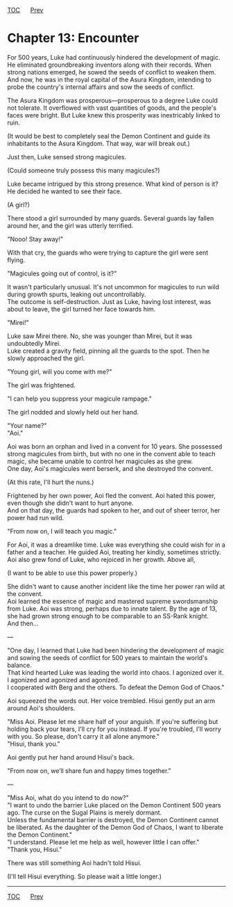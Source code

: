 [TOC](../readme.md)&nbsp;&nbsp;&nbsp;&nbsp;&nbsp;&nbsp;[Prev](Section_0012.md)&nbsp;&nbsp;&nbsp;&nbsp;&nbsp;&nbsp;



# Chapter 13: Encounter

For 500 years, Luke had continuously hindered the development of magic.
He eliminated groundbreaking inventors along with their records. When
strong nations emerged, he sowed the seeds of conflict to weaken them.
And now, he was in the royal capital of the Asura Kingdom, intending to
probe the country's internal affairs and sow the seeds of conflict.  
  
The Asura Kingdom was prosperous—prosperous to a degree Luke could not
tolerate. It overflowed with vast quantities of goods, and the people's
faces were bright. But Luke knew this prosperity was inextricably linked
to ruin.  
  
(It would be best to completely seal the Demon Continent and guide its
inhabitants to the Asura Kingdom. That way, war will break out.)  
  
Just then, Luke sensed strong magicules.  
  
(Could someone truly possess this many magicules?)  
  
Luke became intrigued by this strong presence. What kind of person is
it? He decided he wanted to see their face.  
  
(A girl?)  
  
There stood a girl surrounded by many guards. Several guards lay fallen
around her, and the girl was utterly terrified.  
  
"Nooo! Stay away!"  
  
With that cry, the guards who were trying to capture the girl were sent
flying.  
  
"Magicules going out of control, is it?"  
  
It wasn't particularly unusual. It's not uncommon for magicules to run
wild during growth spurts, leaking out uncontrollably.  
The outcome is self-destruction. Just as Luke, having lost interest, was
about to leave, the girl turned her face towards him.  
  
"Mirei!"  
  
Luke saw Mirei there. No, she was younger than Mirei, but it was
undoubtedly Mirei.  
Luke created a gravity field, pinning all the guards to the spot. Then
he slowly approached the girl.  
  
"Young girl, will you come with me?"  
  
The girl was frightened.  
  
"I can help you suppress your magicule rampage."  
  
The girl nodded and slowly held out her hand.  
  
"Your name?"  
"Aoi."  
  
Aoi was born an orphan and lived in a convent for 10 years. She
possessed strong magicules from birth, but with no one in the convent
able to teach magic, she became unable to control her magicules as she
grew.  
One day, Aoi's magicules went berserk, and she destroyed the convent.  
  
(At this rate, I'll hurt the nuns.)  
  
Frightened by her own power, Aoi fled the convent. Aoi hated this power,
even though she didn't want to hurt anyone.  
And on that day, the guards had spoken to her, and out of sheer terror,
her power had run wild.  
  
"From now on, I will teach you magic."  
  
For Aoi, it was a dreamlike time. Luke was everything she could wish for
in a father and a teacher. He guided Aoi, treating her kindly, sometimes
strictly. Aoi also grew fond of Luke, who rejoiced in her growth. Above
all,  
  
(I want to be able to use this power properly.)  
  
She didn't want to cause another incident like the time her power ran
wild at the convent.  
Aoi learned the essence of magic and mastered supreme swordsmanship from
Luke. Aoi was strong, perhaps due to innate talent. By the age of 13,
she had grown strong enough to be comparable to an SS-Rank knight.  
And then…  
  
—  
  
"One day, I learned that Luke had been hindering the development of
magic and sowing the seeds of conflict for 500 years to maintain the
world's balance.  
That kind hearted Luke was leading the world into chaos. I agonized over
it. I agonized and agonized and agonized.  
I cooperated with Berg and the others. To defeat the Demon God of
Chaos."  
  
Aoi squeezed the words out. Her voice trembled. Hisui gently put an arm
around Aoi's shoulders.  
  
"Miss Aoi. Please let me share half of your anguish. If you're suffering
but holding back your tears, I'll cry for you instead. If you're
troubled, I'll worry with you. So please, don't carry it all alone
anymore."  
"Hisui, thank you."  
  
Aoi gently put her hand around Hisui's back.  
  
"From now on, we’ll share fun and happy times together."  
  
—  
  
"Miss Aoi, what do you intend to do now?"  
"I want to undo the barrier Luke placed on the Demon Continent 500 years
ago. The curse on the Sugal Plains is merely dormant.  
Unless the fundamental barrier is destroyed, the Demon Continent cannot
be liberated. As the daughter of the Demon God of Chaos, I want to
liberate the Demon Continent."  
"I understand. Please let me help as well, however little I can
offer."  
"Thank you, Hisui."  
  
There was still something Aoi hadn't told Hisui.  
  
(I'll tell Hisui everything. So please wait a little longer.)  
  
  
  


---
[TOC](../readme.md)&nbsp;&nbsp;&nbsp;&nbsp;&nbsp;&nbsp;[Prev](Section_0012.md)&nbsp;&nbsp;&nbsp;&nbsp;&nbsp;&nbsp;

